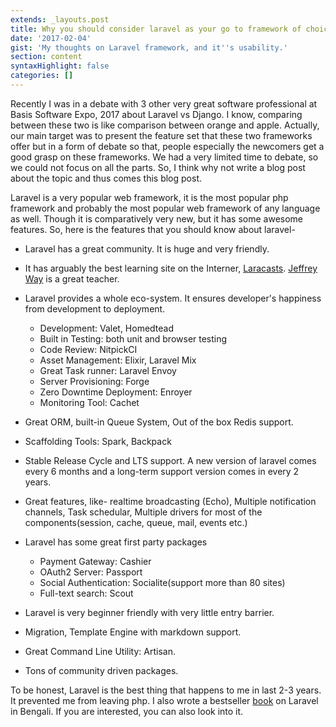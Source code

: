 ```yaml
---
extends: _layouts.post
title: Why you should consider laravel as your go to framework of choice
date: '2017-02-04'
gist: 'My thoughts on Laravel framework, and it''s usability.'
section: content
syntaxHighlight: false
categories: []
---
```


Recently I was in a debate with 3 other very great software professional at Basis Software Expo, 2017 about Laravel vs Django. I know, comparing between these two is like comparison between orange and apple. Actually, our main target was to present the feature set that these two frameworks offer but in a form of debate so that, people especially the newcomers get a good grasp on these frameworks. We had a very limited time to debate, so we could not focus on all the parts. So, I think why not write a blog post about the topic and thus comes this blog post.

Laravel is a very popular web framework, it is the most popular php framework and probably the most popular web framework of any language as well. Though it is comparatively very new, but it has some awesome features. So, here is the features that you should know about laravel-

- Laravel has a great community. It is huge and very friendly.
- It has arguably the best learning site on the Interner, [Laracasts](https://laracasts.com). [Jeffrey Way](https://twitter.com/jeffrey_way) is a great teacher.
- Laravel provides a whole eco-system. It ensures developer's happiness from development to deployment.

  - Development: Valet, Homedtead
  - Built in Testing: both unit and browser testing
  - Code Review: NitpickCI
  - Asset Management: Elixir, Laravel Mix
  - Great Task runner: Laravel Envoy
  - Server Provisioning: Forge
  - Zero Downtime Deployment: Enroyer
  - Monitoring Tool: Cachet

- Great ORM, built-in Queue System, Out of the box Redis support.

- Scaffolding Tools: Spark, Backpack

- Stable Release Cycle and LTS support. A new version of laravel comes every 6 months and a long-term support version comes in every 2 years.

- Great features, like- realtime broadcasting (Echo), Multiple notification channels, Task schedular, Multiple drivers for most of the components(session, cache, queue, mail, events etc.)

- Laravel has some great first party packages

  - Payment Gateway: Cashier
  - OAuth2 Server: Passport
  - Social Authentication: Socialite(support more than 80 sites)
  - Full-text search: Scout

- Laravel is very beginner friendly with very little entry barrier.

- Migration, Template Engine with markdown support.

- Great Command Line Utility: Artisan.

- Tons of community driven packages.

To be honest, Laravel is the best thing that happens to me in last 2-3 years. It prevented me from leaving php. I also wrote a bestseller [book](https://milon.im/laravel) on Laravel in Bengali. If you are interested, you can also look into it.
